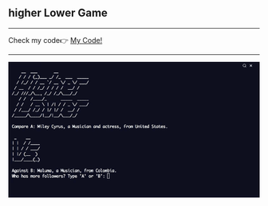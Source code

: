 <h2>higher Lower Game</h2>
<hr>
<span>Check my code👉 <span><a href='https://replit.com/@AhmetAydin3/day14?v=1'>My Code!</a>
<hr>
<img src='higher_lower_game.gif' alt="higher lover game"/>
